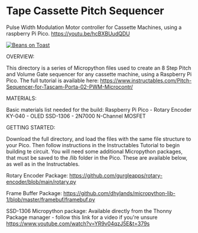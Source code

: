# Tape Cassette Pitch Sequencer
Pulse Width Modulation Motor controller for Cassette Machines, using a raspberry Pi Pico. 
https://youtu.be/hcBXBUudQDU

[![Beans on Toast](https://i3.ytimg.com/vi/hcBXBUudQDU/maxresdefault.jpg )](https://youtu.be/hcBXBUudQDU "Tape Machine Pitch Sequencer | Tascam Porta 02 and Raspberry Pi Pico")

OVERVIEW:

This directory is a series of Micropython files used to create an 8 Step Pitch and Volume Gate sequencer for any cassette machine, using a Raspberry Pi Pico. The full tutorial is available here: 
https://www.instructables.com/Pitch-Sequencer-for-Tascam-Porta-02-PWM-Microcontr/

MATERIALS:

Basic materials list needed for the build:
Raspberry Pi Pico - 
Rotary Encoder KY-040 - 
OLED SSD-1306 - 
2N7000 N-Channel MOSFET

GETTING STARTED:

Download the full directory, and load the files with the same file structure to your Pico. Then follow instructions in the Instructables Tutorial to begin building te circuit. You will need some additional Micropython packages, that must be saved to the /lib folder in the Pico. These are available below, as well as in the Instructables.

Rotary Encoder Package:
https://github.com/gurgleapps/rotary-encoder/blob/main/rotary.py

Frame Buffer Package:
https://github.com/dhylands/micropython-lib-1/blob/master/framebuf/framebuf.py

SSD-1306 Micropython package:
Available directly from the Thonny Package manager - follow this link for a video if you're unsure 
https://www.youtube.com/watch?v=YR9v04qzJ5E&t=379s
